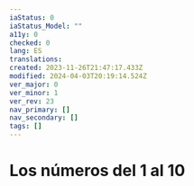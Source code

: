 ```yaml
---
iaStatus: 0
iaStatus_Model: ""
a11y: 0
checked: 0
lang: ES
translations: 
created: 2023-11-26T21:47:17.433Z
modified: 2024-04-03T20:19:14.524Z
ver_major: 0
ver_minor: 1
ver_rev: 23
nav_primary: []
nav_secondary: []
tags: []
---
```

# Los números del 1 al 10
